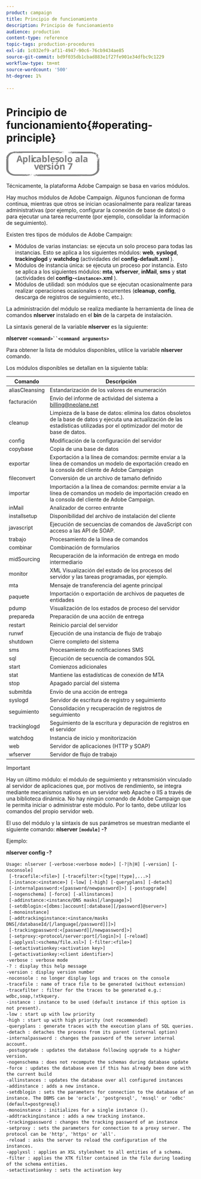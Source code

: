 ```yaml
---
product: campaign
title: Principio de funcionamiento
description: Principio de funcionamiento
audience: production
content-type: reference
topic-tags: production-procedures
exl-id: 1c032ef9-af11-4947-90c6-76cb9434ae85
source-git-commit: bd9f035db1cbad883e1f27fe901e34dfbc9c1229
workflow-type: tm+mt
source-wordcount: '500'
ht-degree: 1%

---
```


# Principio de funcionamiento{#operating-principle}

![](../../assets/v7-only.svg)

Técnicamente, la plataforma Adobe Campaign se basa en varios módulos.

Hay muchos módulos de Adobe Campaign. Algunos funcionan de forma continua, mientras que otros se inician ocasionalmente para realizar tareas administrativas (por ejemplo, configurar la conexión de base de datos) o para ejecutar una tarea recurrente (por ejemplo, consolidar la información de seguimiento).

Existen tres tipos de módulos de Adobe Campaign:

* Módulos de varias instancias: se ejecuta un solo proceso para todas las instancias. Esto se aplica a los siguientes módulos: **web**, **syslogd**, **trackinglogd** y **watchdog** (actividades del **config-default.xml** ).
* Módulos de instancia única: se ejecuta un proceso por instancia. Esto se aplica a los siguientes módulos: **mta**, **wfserver**, **inMail**, **sms** y **stat** (actividades del **config-`<instance>`.xml** ).
* Módulos de utilidad: son módulos que se ejecutan ocasionalmente para realizar operaciones ocasionales o recurrentes (**cleanup**, **config**, descarga de registros de seguimiento, etc.).

La administración del módulo se realiza mediante la herramienta de línea de comandos **nlserver** instalado en el **bin** de la carpeta de instalación.

La sintaxis general de la variable **nlserver** es la siguiente:

**nlserver `<command>``<command arguments>`**

Para obtener la lista de módulos disponibles, utilice la variable **nlserver** comando.

Los módulos disponibles se detallan en la siguiente tabla:

| Comando | Descripción |
|---|---|
| aliasCleansing | Estandarización de los valores de enumeración |
| facturación | Envío del informe de actividad del sistema a billing@neolane.net |
| cleanup | Limpieza de la base de datos: elimina los datos obsoletos de la base de datos y ejecuta una actualización de las estadísticas utilizadas por el optimizador del motor de base de datos. |
| config | Modificación de la configuración del servidor |
| copybase | Copia de una base de datos |
| exportar | Exportación a la línea de comandos: permite enviar a la línea de comandos un modelo de exportación creado en la consola del cliente de Adobe Campaign |
| fileconvert | Conversión de un archivo de tamaño definido |
| importar | Importación a la línea de comandos: permite enviar a la línea de comandos un modelo de importación creado en la consola del cliente de Adobe Campaign. |
| inMail | Analizador de correo entrante |
| installsetup | Disponibilidad del archivo de instalación del cliente |
| javascript | Ejecución de secuencias de comandos de JavaScript con acceso a las API de SOAP. |
| trabajo | Procesamiento de la línea de comandos |
| combinar | Combinación de formularios |
| midSourcing | Recuperación de la información de entrega en modo intermediario |
| monitor | XML Visualización del estado de los procesos del servidor y las tareas programadas, por ejemplo. |
| mta | Mensaje de transferencia del agente principal |
| paquete | Importación o exportación de archivos de paquetes de entidades |
| pdump | Visualización de los estados de proceso del servidor |
| prepareda | Preparación de una acción de entrega |
| restart | Reinicio parcial del servidor |
| runwf | Ejecución de una instancia de flujo de trabajo |
| shutdown | Cierre completo del sistema |
| sms | Procesamiento de notificaciones SMS |
| sql | Ejecución de secuencia de comandos SQL |
| start | Comienzos adicionales |
| stat | Mantiene las estadísticas de conexión de MTA |
| stop | Apagado parcial del sistema |
| submitda | Envío de una acción de entrega |
| syslogd | Servidor de escritura de registro y seguimiento |
| seguimiento | Consolidación y recuperación de registros de seguimiento |
| trackinglogd | Seguimiento de la escritura y depuración de registros en el servidor |
| watchdog | Instancia de inicio y monitorización |
| web | Servidor de aplicaciones (HTTP y SOAP) |
| wfserver | Servidor de flujo de trabajo |

>[!IMPORTANT]
>
>Hay un último módulo: el módulo de seguimiento y retransmisión vinculado al servidor de aplicaciones que, por motivos de rendimiento, se integra mediante mecanismos nativos en un servidor web Apache o IIS a través de una biblioteca dinámica. No hay ningún comando de Adobe Campaign que le permita iniciar o administrar este módulo. Por lo tanto, debe utilizar los comandos del propio servidor web.

El uso del módulo y la sintaxis de sus parámetros se muestran mediante el siguiente comando: **nlserver `[module]` -?**

Ejemplo:

**nlserver config -?**

```
Usage: nlserver [-verbose:<verbose mode>] [-?|h|H] [-version] [-noconsole]
 [-tracefile:<file>] [-tracefilter:<[type|!type],...>]
 [-instance:<instance>] [-low] [-high] [-queryplans] [-detach]
 [-internalpassword:<[password/newpassword]>] [-postupgrade]
 [-nogenschema] [-force] [-allinstances]
 [-addinstance:<instance/DNS masks[/language]>]
 [-setdblogin:<[dbms:]account[:database][/password]@server>]
 [-monoinstance]
 [-addtrackinginstance:<instance/masks DNS[/databaseId/[/language[/password]]]>]
 [-trackingpassword:<[password][/newpassword]>]
 [-setproxy:<protocol/server:port[/login]>] [-reload]
 [-applyxsl:<schema/file.xsl>] [-filter:<file>]
 [-setactivationkey:<activation key>]
 [-getactivationkey:<client identifier>]
-verbose : verbose mode
-? : display this help message
-version : display version number
-noconsole : no longer display logs and traces on the console
-tracefile : name of trace file to be generated (without extension)
-tracefilter : filter for the traces to be generated e.g.: wdbc,soap,!xtkquery.
-instance : instance to be used (default instance if this option is not present).
-low : start up with low priority
-high : start up with high priority (not recommended)
-queryplans : generate traces with the execution plans of SQL queries.
-detach : detaches the process from its parent (internal option)
-internalpassword : changes the password of the server internal account.
-postupgrade : updates the database following upgrade to a higher version. 
-nogenschema : does not recompute the schemas during database update
-force : updates the database even if this has already been done with the current build 
-allinstances : updates the database over all configured instances
-addinstance : adds a new instance.
-setdblogin : sets the parameters for connection to the database of an instance. The DBMS can be 'oracle', 'postgresql', 'mssql' or 'odbc' (default=postgresql)
-monoinstance : initializes for a single instance ().
-addtrackinginstance : adds a new tracking instance.
-trackingpassword : changes the tracking password of an instance
-setproxy : sets the parameters for connection to a proxy server. The protocol can be 'http', 'https' or 'all'.
-reload : asks the server to reload the configuration of the instances. 
-applyxsl : applies an XSL stylesheet to all entities of a schema. 
-filter : applies the XTK filter contained in the file during loading of the schema entities.
-setactivationkey : sets the activation key
```
